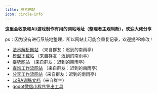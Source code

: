 ```yaml
---
title: 参考网站
icon: circle-info
---
```


**这里会收录和AI/游戏制作有用的网站地址（整理者主观判断），欢迎大佬分享**

ps：因为没有进行系统地整理，所以网站上可能会重复记录，欢迎提PR修改！

- [法术解析网站](https://spell.novelai.dev/) （来自群友：迟到的南雨亭）
- [模型下载站](https://huggingface.co/) （来自群友：迟到的南雨亭）
- [姿势网站](https://app.posemy.art/) （来自群友：迟到的南雨亭）
- [查询工作流网站](https://comfy.icu/) （来自群友：迟到的南雨亭）
- [分享工作流网站](https://comfyworkflows.com/)（来自群友：迟到的南雨亭）
- [LoRA训练文档](https://blog.hinablue.me/)（来自群主）
- [godot微信小程序导出工具](http://github.com/yuchenyang1994/godot-love-wechat)
